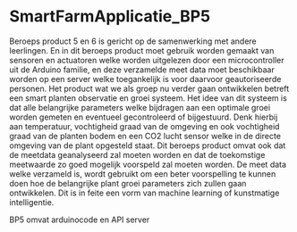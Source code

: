 # SmartFarmApplicatie_BP5
Beroeps product 5 en 6 is gericht op de samenwerking met andere leerlingen. En in dit beroeps product moet gebruik worden gemaakt van sensoren en actuatoren welke worden uitgelezen door een microcontroller uit de Arduino familie, en deze verzamelde meet data moet beschikbaar worden op een server welke toegankelijk is voor daarvoor geautoriseerde personen. 
Het product wat we als groep nu verder gaan ontwikkelen betreft een smart planten observatie en groei systeem. Het idee van dit systeem is dat alle belangrijke parameters welke bijdragen aan een optimale groei worden gemeten en eventueel gecontroleerd of bijgestuurd. Denk hierbij aan temperatuur, vochtigheid graad van de omgeving en ook vochtigheid graad van de planten bodem en een CO2 lucht sensor welke in de directe omgeving van de plant opgesteld staat. 
Dit beroeps product omvat ook dat de meetdata geanalyseerd zal moeten worden en dat de toekomstige meetwaarde zo goed mogelijk voorspeld zal moeten worden. De meet data welke verzameld is, wordt gebruikt om een beter voorspelling te kunnen doen hoe de belangrijke plant groei parameters zich zullen gaan ontwikkelen. Dit is in feite een vorm van machine learning of kunstmatige intelligentie.

BP5 omvat arduinocode en API server

